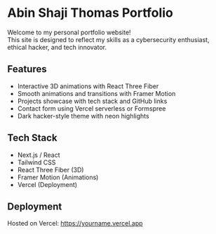 # Abin Shaji Thomas Portfolio

Welcome to my personal portfolio website!  
This site is designed to reflect my skills as a cybersecurity enthusiast, ethical hacker, and tech innovator.

## Features
- Interactive 3D animations with React Three Fiber
- Smooth animations and transitions with Framer Motion
- Projects showcase with tech stack and GitHub links
- Contact form using Vercel serverless or Formspree
- Dark hacker-style theme with neon highlights

## Tech Stack
- Next.js / React
- Tailwind CSS
- React Three Fiber (3D)
- Framer Motion (Animations)
- Vercel (Deployment)

## Deployment
Hosted on Vercel: https://yourname.vercel.app
